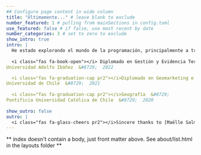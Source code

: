 ```yaml
---
## Configure page content in wide column
title: "Últimamente..." # leave blank to exclude
number_featured: 1 # pulling from mainSections in config.toml
use_featured: false # if false, use most recent by date
number_categories: 3 # set to zero to exclude
show_intro: true
intro: |
  He estado explorando el mundo de la programación, principalmente a través de la herramiento [R](https://www.r-project.org/about.html) para optimizar mi flujo de trabajo con datos. Además de una introducción con Python en su relación con ArcGIS (arcpy).
  
  <i class="fas fa-book-open"></i> Diplomado en Gestión y Evidencia Territorial  &#8729;
Universidad Adolfo Ibáñez  &#8729;  2022

  <i class="fas fa-graduation-cap pr2"></i>Diplomado en Geomarketing e Inteligencia Territorial  &#8729;
Universidad de Chile  &#8729;  2021
    
  <i class="fas fa-graduation-cap pr2"></i>Geografía  &#8729;
Pontificia Universidad Católica de Chile  &#8729;  2020
 
show_outro: false
outro: |
  <i class="fas fa-glass-cheers pr2"></i>Sincere thanks to [Maëlle Salmon](https://masalmon.eu/) for her help naming this Hugo theme!
---
```


** index doesn't contain a body, just front matter above.
See about/list.html in the layouts folder **